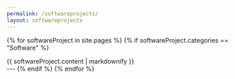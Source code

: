 ```yaml
---
permalink: /softwareprojects/
layout: softwareprojects
---
```


{% for softwareProject in site.pages %}
	{% if softwareProject.categories == "Software" %}
<div class = "row">
		{{ softwareProject.content | markdownify }}
</div>
---
	{% endif %}
{% endfor %}
